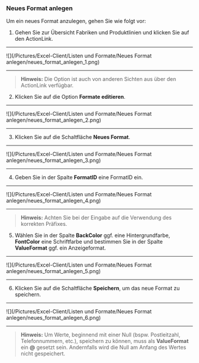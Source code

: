 ### Neues Format anlegen  

Um ein neues Format anzulegen, gehen Sie wie folgt vor:  

1) Gehen Sie zur Übersicht Fabriken und Produktlinien und klicken Sie auf den ActionLink.  

---
![](/Pictures/Excel-Client/Listen und Formate/Neues Format anlegen/neues_format_anlegen_1.png) 

---

> **Hinweis:** Die Option ist auch von anderen Sichten aus über den ActionLink verfügbar.

2) Klicken Sie auf die Option **Formate editieren**.  

---
![](/Pictures/Excel-Client/Listen und Formate/Neues Format anlegen/neues_format_anlegen_2.png)

---

3) Klicken Sie auf die Schaltfläche **Neues Format**.  
 
---
![](/Pictures/Excel-Client/Listen und Formate/Neues Format anlegen/neues_format_anlegen_3.png)

---

4) Geben Sie in der Spalte **FormatID** eine FormatID ein.  

---
![](/Pictures/Excel-Client/Listen und Formate/Neues Format anlegen/neues_format_anlegen_4.png)

---

> **Hinweis:** Achten Sie bei der Eingabe auf die Verwendung des korrekten Präfixes.  

5) Wählen Sie in der Spalte **BackColor** ggf. eine Hintergrundfarbe, **FontColor** eine Schriftfarbe und bestimmen Sie in der Spalte **ValueFormat** ggf. ein Anzeigeformat.

---
![](/Pictures/Excel-Client/Listen und Formate/Neues Format anlegen/neues_format_anlegen_5.png)

---

6) Klicken Sie auf die Schaltfläche **Speichern**, um das neue Format zu speichern.  

---
![](/Pictures/Excel-Client/Listen und Formate/Neues Format anlegen/neues_format_anlegen_6.png)

---

> **Hinweis:** Um Werte, beginnend mit einer Null (bspw. Postleitzahl, Telefonnummern, etc.), speichern zu können, muss als **ValueFormat** ein **@** gesetzt sein. Andernfalls wird die Null am Anfang des Wertes nicht gespeichert.